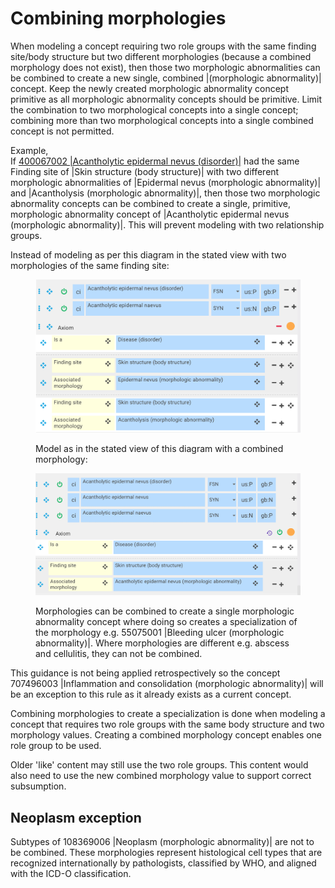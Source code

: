 # Combining morphologies

When modeling a concept requiring two role groups with the same finding site/body structure but two different morphologies (because a combined morphology does not exist), then those two morphologic abnormalities can be combined to create a new single, combined |(morphologic abnormality)| concept. Keep the newly created morphologic abnormality concept primitive as all morphologic abnormality concepts should be primitive. Limit the combination to two morphological concepts into a single concept; combining more than two morphological concepts into a single combined concept is not permitted.

Example,\
If [400067002 |Acantholytic epidermal nevus (disorder)|](http://snomed.info/id/400067002) had the same Finding site of |Skin structure (body structure)| with two different morphologic abnormalities of |Epidermal nevus (morphologic abnormality)| and |Acantholysis (morphologic abnormality)|, then those two morphologic abnormality concepts can be combined to create a single, primitive, morphologic abnormality concept of |Acantholytic epidermal nevus (morphologic abnormality)|. This will prevent modeling with two relationship groups.

Instead of modeling as per this diagram in the stated view with two morphologies of the same finding site:

<figure><img src="../../../../images/179930700.png" alt=""><figcaption><p>Model as in the stated view of this diagram with a combined morphology:</p></figcaption></figure>

<figure><img src="../../../../images/179930701.png" alt=""><figcaption><p>Morphologies can be combined to create a single morphologic abnormality concept where doing so creates a specialization of the morphology e.g. 55075001 |Bleeding ulcer (morphologic abnormality)|. Where morphologies are different e.g. abscess and cellulitis, they can not be combined.</p></figcaption></figure>

This guidance is not being applied retrospectively so the concept 707496003 |Inflammation and consolidation (morphologic abnormality)| will be an exception to this rule as it already exists as a current concept.

Combining morphologies to create a specialization is done when modeling a concept that requires two role groups with the same body structure and two morphology values. Creating a combined morphology concept enables one role group to be used.

Older 'like' content may still use the two role groups. This content would also need to use the new combined morphology value to support correct subsumption.

## Neoplasm exception

Subtypes of 108369006 |Neoplasm (morphologic abnormality)| are not to be combined. These morphologies represent histological cell types that are recognized internationally by pathologists, classified by WHO, and aligned with the ICD-O classification.
